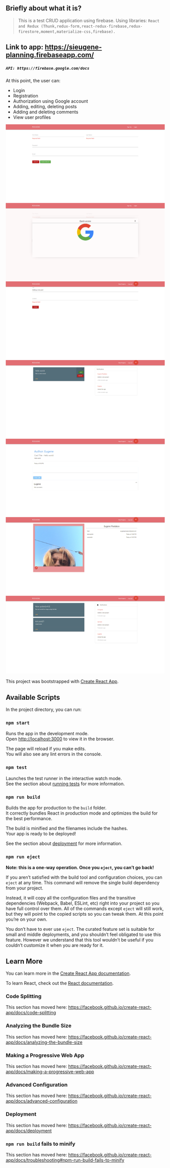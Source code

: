 ## Briefly about what it is?
> This is a test CRUD application using firebase.
Using libraries: `React and Redux (Thunk,redux-form,react-redux-firebase,redux-firestore,moment,materialize-css,firebase).`
## Link to app: https://sieugene-planning.firebaseapp.com/
##### `API: https://firebase.google.com/docs`
At this point, the user can: 
 - Login 
 - Registration
 - Authorization using Google account
 - Adding, editing, deleting posts
 - Adding and deleting comments
 - View user profiles
  
![demo](https://github.com/sieugene/planningApp/blob/master/planning-app/src/assets/gh_img/01.png?raw=true)
![demo](https://github.com/sieugene/planningApp/blob/master/planning-app/src/assets/gh_img/02.png?raw=true)
![demo](https://github.com/sieugene/planningApp/blob/master/planning-app/src/assets/gh_img/03.png?raw=true)
![demo](https://github.com/sieugene/planningApp/blob/master/planning-app/src/assets/gh_img/04.png?raw=true)
![demo](https://github.com/sieugene/planningApp/blob/master/planning-app/src/assets/gh_img/05.png?raw=true)
![demo](https://github.com/sieugene/planningApp/blob/master/planning-app/src/assets/gh_img/06.png?raw=true)
![demo](https://github.com/sieugene/planningApp/blob/master/planning-app/src/assets/gh_img/07.png?raw=true)


This project was bootstrapped with [Create React App](https://github.com/facebook/create-react-app).

## Available Scripts

In the project directory, you can run:

### `npm start`

Runs the app in the development mode.<br />
Open [http://localhost:3000](http://localhost:3000) to view it in the browser.

The page will reload if you make edits.<br />
You will also see any lint errors in the console.

### `npm test`

Launches the test runner in the interactive watch mode.<br />
See the section about [running tests](https://facebook.github.io/create-react-app/docs/running-tests) for more information.

### `npm run build`

Builds the app for production to the `build` folder.<br />
It correctly bundles React in production mode and optimizes the build for the best performance.

The build is minified and the filenames include the hashes.<br />
Your app is ready to be deployed!

See the section about [deployment](https://facebook.github.io/create-react-app/docs/deployment) for more information.

### `npm run eject`

**Note: this is a one-way operation. Once you `eject`, you can’t go back!**

If you aren’t satisfied with the build tool and configuration choices, you can `eject` at any time. This command will remove the single build dependency from your project.

Instead, it will copy all the configuration files and the transitive dependencies (Webpack, Babel, ESLint, etc) right into your project so you have full control over them. All of the commands except `eject` will still work, but they will point to the copied scripts so you can tweak them. At this point you’re on your own.

You don’t have to ever use `eject`. The curated feature set is suitable for small and middle deployments, and you shouldn’t feel obligated to use this feature. However we understand that this tool wouldn’t be useful if you couldn’t customize it when you are ready for it.

## Learn More

You can learn more in the [Create React App documentation](https://facebook.github.io/create-react-app/docs/getting-started).

To learn React, check out the [React documentation](https://reactjs.org/).

### Code Splitting

This section has moved here: https://facebook.github.io/create-react-app/docs/code-splitting

### Analyzing the Bundle Size

This section has moved here: https://facebook.github.io/create-react-app/docs/analyzing-the-bundle-size

### Making a Progressive Web App

This section has moved here: https://facebook.github.io/create-react-app/docs/making-a-progressive-web-app

### Advanced Configuration

This section has moved here: https://facebook.github.io/create-react-app/docs/advanced-configuration

### Deployment

This section has moved here: https://facebook.github.io/create-react-app/docs/deployment

### `npm run build` fails to minify

This section has moved here: https://facebook.github.io/create-react-app/docs/troubleshooting#npm-run-build-fails-to-minify
